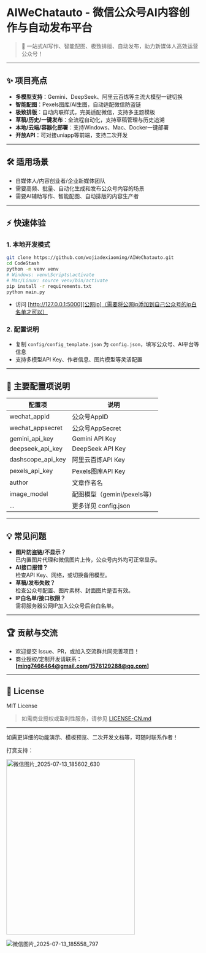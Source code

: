 # AIWeChatauto - 微信公众号AI内容创作与自动发布平台

> 🚀 一站式AI写作、智能配图、极致排版、自动发布，助力新媒体人高效运营公众号！

---

## ✨ 项目亮点

- **多模型支持**：Gemini、DeepSeek、阿里云百炼等主流大模型一键切换
- **智能配图**：Pexels图库/AI生图，自动适配微信防盗链
- **极致排版**：自动内联样式，完美适配微信，支持多主题模板
- **草稿/历史/一键发布**：全流程自动化，支持草稿管理与历史追溯
- **本地/云端/容器化部署**：支持Windows、Mac、Docker一键部署
- **开放API**：可对接uniapp等前端，支持二次开发

---

## 🛠️ 适用场景

- 自媒体人/内容创业者/企业新媒体团队
- 需要高频、批量、自动化生成和发布公众号内容的场景
- 需要AI辅助写作、智能配图、自动排版的内容生产者

---

## ⚡ 快速体验

### 1. 本地开发模式
```bash
git clone https://github.com/wojiadexiaoming/AIWeChatauto.git
cd CodeStash
python -m venv venv
# Windows: venv\Scripts\activate
# Mac/Linux: source venv/bin/activate
pip install -r requirements.txt
python main.py
```
- 访问 [http://127.0.0.1:5000][公网ip]（需要将公网ip添加到自己公众号的ip白名单才可以）



### 2. 配置说明
- 复制 `config/config_template.json` 为 `config.json`，填写公众号、AI平台等信息
- 支持多模型API Key、作者信息、图片模型等灵活配置

---

## 🧩 主要配置项说明

| 配置项                | 说明                         |
|----------------------|------------------------------|
| wechat_appid         | 公众号AppID                  |
| wechat_appsecret     | 公众号AppSecret              |
| gemini_api_key       | Gemini API Key               |
| deepseek_api_key     | DeepSeek API Key             |
| dashscope_api_key    | 阿里云百炼API Key            |
| pexels_api_key       | Pexels图库API Key            |
| author               | 文章作者名                   |
| image_model          | 配图模型（gemini/pexels等）  |
| ...                  | 更多详见 config.json         |

---

## 💡 常见问题

- **图片防盗链/不显示？**  
  已内置图片代理和微信图片上传，公众号内外均可正常显示。
- **AI接口报错？**  
  检查API Key、网络，或切换备用模型。
- **草稿/发布失败？**  
  检查公众号配置、图片素材、封面图片是否有效。
- **IP白名单/接口权限？**  
  需将服务器公网IP加入公众号后台白名单。

---

## 🏆 贡献与交流

- 欢迎提交 Issue、PR，或加入交流群共同完善项目！
- 商业授权/定制开发请联系：**[ming7466464@gmail.com/1576129288@qq.com]**

---

## 📜 License

MIT License

> 如需商业授权或盈利性服务，请参见 [LICENSE-CN.md](LICENSE-CN.md)

---

如需更详细的功能演示、模板预览、二次开发文档等，可随时联系作者！ 

打赏支持：

<img width="335" height="457" alt="微信图片_2025-07-13_185602_630" src="https://github.com/user-attachments/assets/8cbe8d7b-a5ba-4d3c-bc3b-dd449743e22b" />

![微信图片_2025-07-13_185558_797](https://github.com/user-attachments/assets/fdb26494-4b49-4c01-b5cf-d415a2e5c8db)




